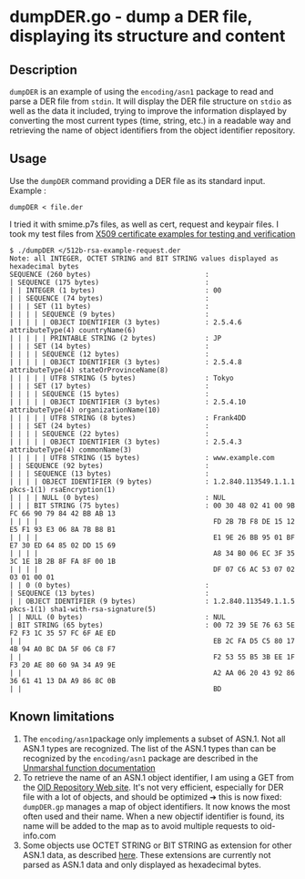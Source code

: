 # dumpDER.go - dump a DER file, displaying its structure and content

## Description
`dumpDER` is an example of using the `encoding/asn1` package to read and parse a DER file from `stdin`. It will display the DER file structure on `stdio` as well as the data it included, trying to improve the information displayed by converting the most current types (time, string, etc.) in a readable way and retrieving the name of object identifiers from the object identifier repository.

## Usage

Use the `dumpDER` command providing a DER file as its standard input. Example :

```
dumpDER < file.der
```
I tried it with smime.p7s files, as well as cert, request and keypair files. I took my test files from [X509 certificate examples for testing and verification](http://fm4dd.com/openssl/certexamples.htm)

```
$ ./dumpDER </512b-rsa-example-request.der
Note: all INTEGER, OCTET STRING and BIT STRING values displayed as hexadecimal bytes
SEQUENCE (260 bytes)                            :
| SEQUENCE (175 bytes)                          :
| | INTEGER (1 bytes)                           : 00
| | SEQUENCE (74 bytes)                         :
| | | SET (11 bytes)                            :
| | | | SEQUENCE (9 bytes)                      :
| | | | | OBJECT IDENTIFIER (3 bytes)           : 2.5.4.6 attributeType(4) countryName(6)
| | | | | PRINTABLE STRING (2 bytes)            : JP
| | | SET (14 bytes)                            :
| | | | SEQUENCE (12 bytes)                     :
| | | | | OBJECT IDENTIFIER (3 bytes)           : 2.5.4.8 attributeType(4) stateOrProvinceName(8)
| | | | | UTF8 STRING (5 bytes)                 : Tokyo
| | | SET (17 bytes)                            :
| | | | SEQUENCE (15 bytes)                     :
| | | | | OBJECT IDENTIFIER (3 bytes)           : 2.5.4.10 attributeType(4) organizationName(10)
| | | | | UTF8 STRING (8 bytes)                 : Frank4DD
| | | SET (24 bytes)                            :
| | | | SEQUENCE (22 bytes)                     :
| | | | | OBJECT IDENTIFIER (3 bytes)           : 2.5.4.3 attributeType(4) commonName(3)
| | | | | UTF8 STRING (15 bytes)                : www.example.com
| | SEQUENCE (92 bytes)                         :
| | | SEQUENCE (13 bytes)                       :
| | | | OBJECT IDENTIFIER (9 bytes)             : 1.2.840.113549.1.1.1 pkcs-1(1) rsaEncryption(1)
| | | | NULL (0 bytes)                          : NUL
| | | BIT STRING (75 bytes)                     : 00 30 48 02 41 00 9B FC 66 90 79 84 42 BB AB 13
| | | |                                           FD 2B 7B F8 DE 15 12 E5 F1 93 E3 06 8A 7B B8 B1
| | | |                                           E1 9E 26 BB 95 01 BF E7 30 ED 64 85 02 DD 15 69
| | | |                                           A8 34 B0 06 EC 3F 35 3C 1E 1B 2B 8F FA 8F 00 1B
| | | |                                           DF 07 C6 AC 53 07 02 03 01 00 01
| | 0 (0 bytes)                                 :
| SEQUENCE (13 bytes)                           :
| | OBJECT IDENTIFIER (9 bytes)                 : 1.2.840.113549.1.1.5 pkcs-1(1) sha1-with-rsa-signature(5)
| | NULL (0 bytes)                              : NUL
| BIT STRING (65 bytes)                         : 00 72 39 5E 76 63 5E F2 F3 1C 35 57 FC 6F AE ED
| |                                               EB 2C FA D5 C5 80 17 4B 94 A0 BC DA 5F 06 C8 F7
| |                                               F2 53 55 B5 3B EE 1F F3 20 AE 80 60 9A 34 A9 9E
| |                                               A2 AA 06 20 43 92 86 36 61 41 13 DA A9 86 8C 0B
| |                                               BD
```


## Known limitations

1. The `encoding/asn1`package only implements a subset of ASN.1. Not all ASN.1 types are recognized. The list of the ASN.1 types than can be recognized by the `encoding/asn1` package are described in the [Unmarshal function documentation](https://golang.org/pkg/encoding/asn1/#Unmarshal)
2. To retrieve the name of an ASN.1 object identifier, I am using a GET from the [OID Repository Web site](http://oid-info.com/). It's not very efficient, especially for DER file with a lot of objects, and should be optimized &#10132; this is now fixed: `dumpDER.gp` manages a map of object identifiers. It now knows the most often used and their name. When a new objectif identifier is found, its name will be added to the map as to avoid multiple requests to oid-info.com
3. Some objects use OCTET STRING or BIT STRING as extension for other ASN.1 data, as described [here](https://stackoverflow.com/questions/15299201/asn-1-octet-strings). These extensions are currently not parsed as ASN.1 data and only displayed as hexadecimal bytes.


